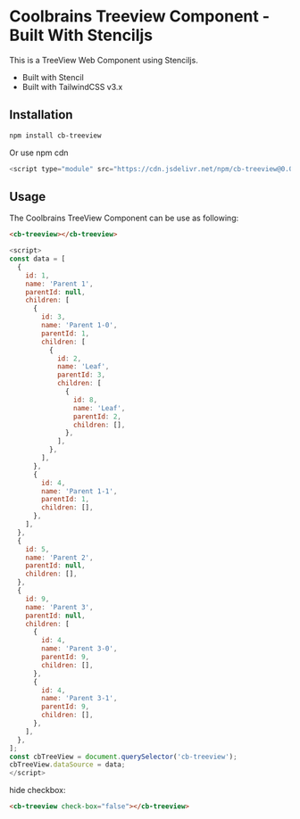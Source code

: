 # Coolbrains Treeview Component - Built With Stenciljs

This is a TreeView Web Component using Stenciljs.

- Built with Stencil
- Built with TailwindCSS v3.x

## Installation

```bash
npm install cb-treeview
```

Or use npm cdn

```js
<script type="module" src="https://cdn.jsdelivr.net/npm/cb-treeview@0.0.3/dist/cb-treeview/cb-treeview.esm.js"></script>
```

## Usage

The Coolbrains TreeView Component can be use as following:

```html
<cb-treeview></cb-treeview>
```

```js
<script>
const data = [
  {
    id: 1,
    name: 'Parent 1',
    parentId: null,
    children: [
      {
        id: 3,
        name: 'Parent 1-0',
        parentId: 1,
        children: [
          {
            id: 2,
            name: 'Leaf',
            parentId: 3,
            children: [
              {
                id: 8,
                name: 'Leaf',
                parentId: 2,
                children: [],
              },
            ],
          },
        ],
      },
      {
        id: 4,
        name: 'Parent 1-1',
        parentId: 1,
        children: [],
      },
    ],
  },
  {
    id: 5,
    name: 'Parent 2',
    parentId: null,
    children: [],
  },
  {
    id: 9,
    name: 'Parent 3',
    parentId: null,
    children: [
      {
        id: 4,
        name: 'Parent 3-0',
        parentId: 9,
        children: [],
      },
      {
        id: 4,
        name: 'Parent 3-1',
        parentId: 9,
        children: [],
      },
    ],
  },
];
const cbTreeView = document.querySelector('cb-treeview');
cbTreeView.dataSource = data;
</script>
```

hide checkbox:

```html
<cb-treeview check-box="false"></cb-treeview>
```
